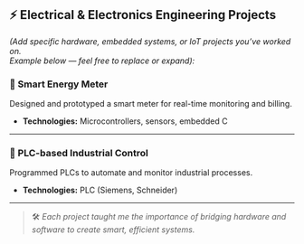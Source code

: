 ## ⚡ Electrical & Electronics Engineering Projects

*(Add specific hardware, embedded systems, or IoT projects you’ve worked on.  
Example below — feel free to replace or expand):*

### 📌 Smart Energy Meter
Designed and prototyped a smart meter for real-time monitoring and billing.
- **Technologies:** Microcontrollers, sensors, embedded C

---

### 📌 PLC-based Industrial Control
Programmed PLCs to automate and monitor industrial processes.
- **Technologies:** PLC (Siemens, Schneider)

---

> 🛠 *Each project taught me the importance of bridging hardware and software to create smart, efficient systems.*
